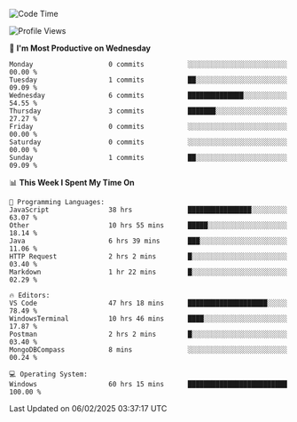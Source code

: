<!--START_SECTION:waka-->
![Code Time](http://img.shields.io/badge/Code%20Time-4%2C025%20hrs%2056%20mins-blue)

![Profile Views](http://img.shields.io/badge/Profile%20Views-0-blue)

📅 **I'm Most Productive on Wednesday** 

```text
Monday                   0 commits           ░░░░░░░░░░░░░░░░░░░░░░░░░   00.00 % 
Tuesday                  1 commits           ██░░░░░░░░░░░░░░░░░░░░░░░   09.09 % 
Wednesday                6 commits           ██████████████░░░░░░░░░░░   54.55 % 
Thursday                 3 commits           ███████░░░░░░░░░░░░░░░░░░   27.27 % 
Friday                   0 commits           ░░░░░░░░░░░░░░░░░░░░░░░░░   00.00 % 
Saturday                 0 commits           ░░░░░░░░░░░░░░░░░░░░░░░░░   00.00 % 
Sunday                   1 commits           ██░░░░░░░░░░░░░░░░░░░░░░░   09.09 % 
```


📊 **This Week I Spent My Time On** 

```text
💬 Programming Languages: 
JavaScript               38 hrs              ████████████████░░░░░░░░░   63.07 % 
Other                    10 hrs 55 mins      █████░░░░░░░░░░░░░░░░░░░░   18.14 % 
Java                     6 hrs 39 mins       ███░░░░░░░░░░░░░░░░░░░░░░   11.06 % 
HTTP Request             2 hrs 2 mins        █░░░░░░░░░░░░░░░░░░░░░░░░   03.40 % 
Markdown                 1 hr 22 mins        █░░░░░░░░░░░░░░░░░░░░░░░░   02.29 % 

🔥 Editors: 
VS Code                  47 hrs 18 mins      ████████████████████░░░░░   78.49 % 
WindowsTerminal          10 hrs 46 mins      ████░░░░░░░░░░░░░░░░░░░░░   17.87 % 
Postman                  2 hrs 2 mins        █░░░░░░░░░░░░░░░░░░░░░░░░   03.40 % 
MongoDBCompass           8 mins              ░░░░░░░░░░░░░░░░░░░░░░░░░   00.24 % 

💻 Operating System: 
Windows                  60 hrs 15 mins      █████████████████████████   100.00 % 
```


 Last Updated on 06/02/2025 03:37:17 UTC
<!--END_SECTION:waka-->
